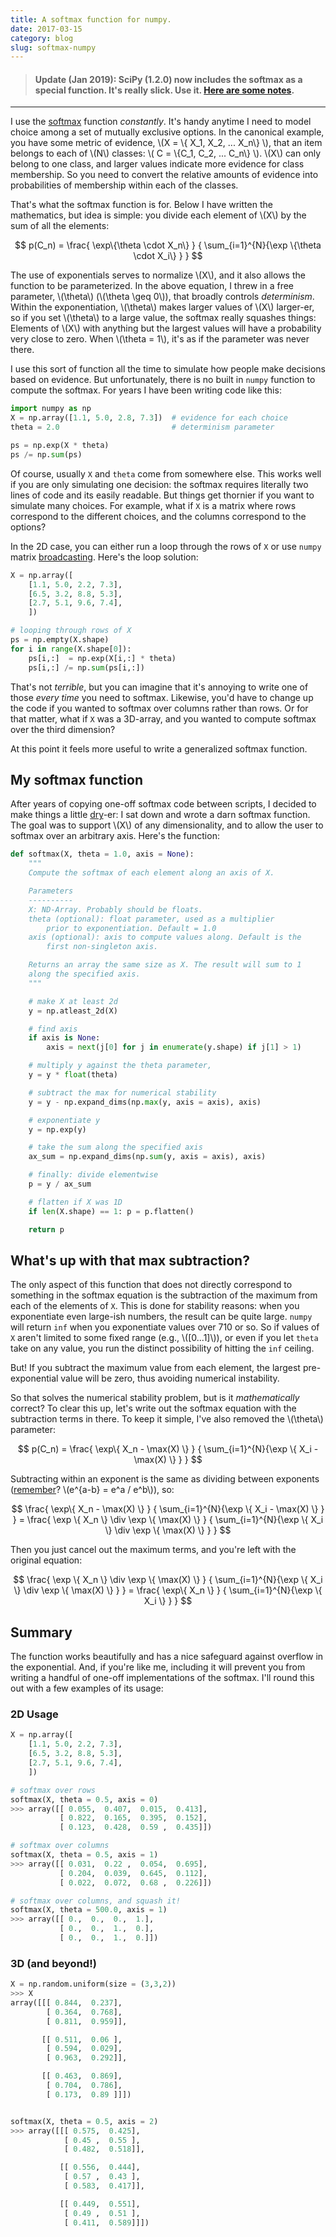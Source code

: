 ```yaml
---
title: A softmax function for numpy.
date: 2017-03-15
category: blog
slug: softmax-numpy
---
```


> #### Update (Jan 2019): SciPy (1.2.0) now includes the softmax as a special function. It's really slick. Use it. [Here are some notes](/blog/2019/softmax-numpy-update).

---

I use the [softmax](https://en.wikipedia.org/wiki/Softmax_function) function _constantly_. It's handy anytime I need to model choice among a set of mutually exclusive options. In the canonical example, you have some metric of evidence, \\(X = \\{ X_1, X_2, ... X_n\\} \\), that an item belongs to each of \\(N\\) classes: \\( C = \\{C_1, C_2, ... C_n\\} \\). \\(X\\) can only belong to one class, and larger values indicate more evidence for class membership. So you need to convert the relative amounts of evidence into probabilities of membership within each of the classes.

That's what the softmax function is for. Below I have written the mathematics, but idea is simple: you divide each element of \\(X\\) by the sum of all the elements:

$$
p(C_n) =
\frac{ \exp\{\theta \cdot X_n\} }
{ \sum_{i=1}^{N}{\exp \{\theta \cdot X_i\} } }
$$

The use of exponentials serves to normalize \\(X\\), and it also allows the function to be parameterized. In the above equation, I threw in a free parameter, \\(\theta\\) (\\(\theta \geq 0\\)), that broadly controls _determinism_. Within the exponentiation, \\(\theta\\) makes larger values of  \\(X\\) larger-er, so if you set \\(\theta\\) to a large value, the softmax really squashes things: Elements of \\(X\\) with anything but the largest values will have a probability very close to zero. When \\(\theta = 1\\), it's as if the parameter was never there.

I use this sort of function all the time to simulate how people make decisions based on evidence. But unfortunately, there is no built in `numpy` function to compute the softmax. For years I have been writing code like this:

```python
import numpy as np
X = np.array([1.1, 5.0, 2.8, 7.3])  # evidence for each choice
theta = 2.0                         # determinism parameter

ps = np.exp(X * theta)
ps /= np.sum(ps)
```

Of course, usually `X` and `theta` come from somewhere else. This works well if you are only simulating one decision: the softmax requires literally two lines of code and its easily readable. But things get thornier if you want to simulate many choices. For example, what if `X` is a matrix where rows correspond to the different choices, and the columns correspond to the options?

In the 2D case, you can either run a loop through the rows of `X` or use `numpy` matrix [broadcasting](https://docs.scipy.org/doc/numpy/user/basics.broadcasting.html). Here's the loop solution:

```python
X = np.array([
    [1.1, 5.0, 2.2, 7.3],
    [6.5, 3.2, 8.8, 5.3],
    [2.7, 5.1, 9.6, 7.4],
    ])  

# looping through rows of X
ps = np.empty(X.shape)
for i in range(X.shape[0]):
    ps[i,:]  = np.exp(X[i,:] * theta)
    ps[i,:] /= np.sum(ps[i,:])
```

That's not _terrible_, but you can imagine that it's annoying to write one of those _every time_ you need to softmax. Likewise, you'd have to change up the code if you wanted to softmax over columns rather than rows. Or for that matter, what if `X` was a 3D-array, and you wanted to compute softmax over the third dimension?

At this point it feels more useful to write a generalized softmax function.

## My softmax function

After years of copying one-off softmax code between scripts, I decided to make things a little [dry](https://en.wikipedia.org/wiki/Don't_repeat_yourself)-er: I sat down and wrote a darn softmax function. The goal was to support \\(X\\) of any dimensionality, and to allow the user to softmax over an arbitrary axis. Here's the function:

```python
def softmax(X, theta = 1.0, axis = None):
    """
    Compute the softmax of each element along an axis of X.

    Parameters
    ----------
    X: ND-Array. Probably should be floats.
    theta (optional): float parameter, used as a multiplier
        prior to exponentiation. Default = 1.0
    axis (optional): axis to compute values along. Default is the
        first non-singleton axis.

    Returns an array the same size as X. The result will sum to 1
    along the specified axis.
    """

    # make X at least 2d
    y = np.atleast_2d(X)

    # find axis
    if axis is None:
        axis = next(j[0] for j in enumerate(y.shape) if j[1] > 1)

    # multiply y against the theta parameter,
    y = y * float(theta)

    # subtract the max for numerical stability
    y = y - np.expand_dims(np.max(y, axis = axis), axis)

    # exponentiate y
    y = np.exp(y)

    # take the sum along the specified axis
    ax_sum = np.expand_dims(np.sum(y, axis = axis), axis)

    # finally: divide elementwise
    p = y / ax_sum

    # flatten if X was 1D
    if len(X.shape) == 1: p = p.flatten()

    return p
```


## What's up with that max subtraction?

The only aspect of this function that does not directly correspond to something in the softmax equation is the subtraction of the maximum from each of the elements of `X`. This is done for stability reasons: when you exponentiate even large-ish numbers, the result can be quite large. `numpy` will return `inf` when you exponentiate values over 710 or so. So if values of `X` aren't limited to some fixed range (e.g., \\([0...1]\\)), or even if you let `theta` take on any value, you run the distinct possibility of hitting the `inf` ceiling.

But! If you subtract the maximum value from each element, the largest pre-exponential value will be zero, thus avoiding numerical instability.

So that solves the numerical stability problem, but is it _mathematically_ correct? To clear this up, let's write out the softmax equation with the subtraction terms in there. To keep it simple, I've also removed the \\(\theta\\) parameter:

$$
p(C_n) =
\frac{ \exp\{ X_n - \max(X) \} }
{ \sum_{i=1}^{N}{\exp \{ X_i - \max(X) \} } }
$$

Subtracting within an exponent is the same as dividing between exponents ([remember](http://www.rapidtables.com/math/number/exponent.htm)? \\(e^{a-b} = e^a / e^b\\)), so:

$$
\frac{ \exp\{ X_n - \max(X) \}  }
{ \sum_{i=1}^{N}{\exp \{ X_i - \max(X) \} } }
= \frac{ \exp \{ X_n  \} \div \exp \{ \max(X) \} }
{ \sum_{i=1}^{N}{\exp \{ X_i \} \div \exp \{ \max(X) \} } }
$$

Then you just cancel out the maximum terms, and you're left with the original equation:

$$
\frac{ \exp \{ X_n  \} \div \exp \{ \max(X) \} }
{ \sum_{i=1}^{N}{\exp \{ X_i \} \div \exp \{ \max(X) \} } } =
\frac{ \exp\{ X_n \} }
{ \sum_{i=1}^{N}{\exp \{ X_i \} } }
$$

## Summary

The function works beautifully and has a nice safeguard against overflow in the exponential. And, if you're like me, including it will prevent you from writing a handful of one-off implementations of the softmax. I'll round this out with a few examples of its usage:


### 2D Usage
```python
X = np.array([
    [1.1, 5.0, 2.2, 7.3],
    [6.5, 3.2, 8.8, 5.3],
    [2.7, 5.1, 9.6, 7.4],
    ])

# softmax over rows
softmax(X, theta = 0.5, axis = 0)
>>> array([[ 0.055,  0.407,  0.015,  0.413],
           [ 0.822,  0.165,  0.395,  0.152],
           [ 0.123,  0.428,  0.59 ,  0.435]])

# softmax over columns
softmax(X, theta = 0.5, axis = 1)
>>> array([[ 0.031,  0.22 ,  0.054,  0.695],
           [ 0.204,  0.039,  0.645,  0.112],
           [ 0.022,  0.072,  0.68 ,  0.226]])

# softmax over columns, and squash it!
softmax(X, theta = 500.0, axis = 1)
>>> array([[ 0.,  0.,  0.,  1.],
           [ 0.,  0.,  1.,  0.],
           [ 0.,  0.,  1.,  0.]])
```

### 3D (and beyond!)

```python
X = np.random.uniform(size = (3,3,2))
>>> X
array([[[ 0.844,  0.237],
        [ 0.364,  0.768],
        [ 0.811,  0.959]],

       [[ 0.511,  0.06 ],
        [ 0.594,  0.029],
        [ 0.963,  0.292]],

       [[ 0.463,  0.869],
        [ 0.704,  0.786],
        [ 0.173,  0.89 ]]])


softmax(X, theta = 0.5, axis = 2)
>>> array([[[ 0.575,  0.425],
            [ 0.45 ,  0.55 ],
            [ 0.482,  0.518]],

           [[ 0.556,  0.444],
            [ 0.57 ,  0.43 ],
            [ 0.583,  0.417]],

           [[ 0.449,  0.551],
            [ 0.49 ,  0.51 ],
            [ 0.411,  0.589]]])
```
